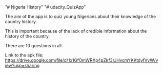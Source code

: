 "# Nigeria History" 
"# udacity_QuizApp" 

The aim of the app is to quiz young Nigerians about their knowledge of the country history.

This is important because of the lack of credible information about the history of the country.

There are 10 questions in all.

Link to the apk file: https://drive.google.com/file/d/1x1GfOmWRXp4pZkf3rJHvcmYKKtdyfVvW/view?usp=sharing
